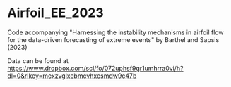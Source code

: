 # Airfoil_EE_2023
Code accompanying "Harnessing the instability mechanisms in airfoil flow for the data-driven forecasting of extreme events" by Barthel and Sapsis (2023)


Data can be found at https://www.dropbox.com/scl/fo/072uphsf9gr1umhrra0vi/h?dl=0&rlkey=mexzvglxebmcvhxesmdw9c47b
